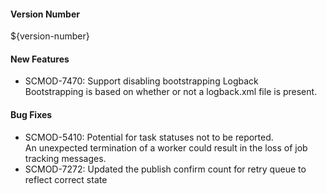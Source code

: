 #### Version Number
${version-number}

#### New Features
* SCMOD-7470: Support disabling bootstrapping Logback  
  Bootstrapping is based on whether or not a logback.xml file is present.

#### Bug Fixes
* SCMOD-5410: Potential for task statuses not to be reported.  
  An unexpected termination of a worker could result in the loss of job tracking messages.
* SCMOD-7272: Updated the publish confirm count for retry queue to reflect correct state
